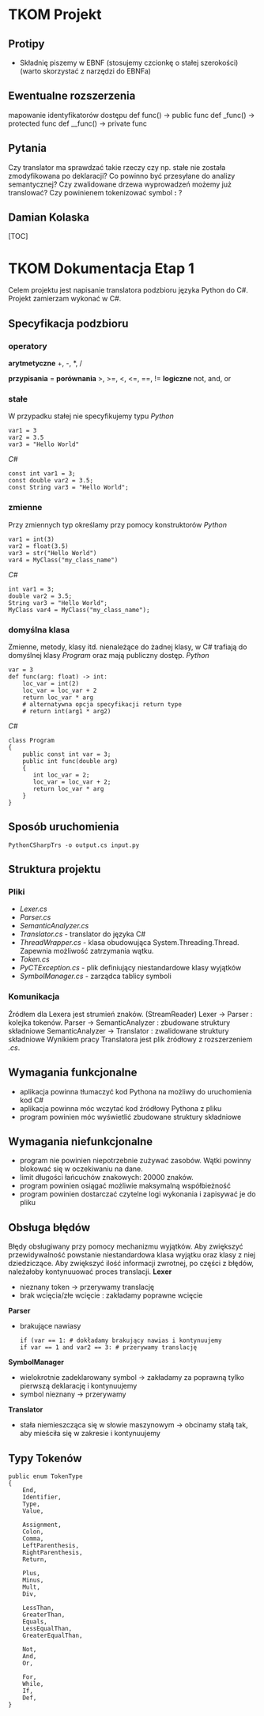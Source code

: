 # TKOM Projekt

## Protipy
* Składnię piszemy w EBNF (stosujemy czcionkę o stałej szerokości) (warto skorzystać z narzędzi do EBNFa)

## Ewentualne rozszerzenia
mapowanie identyfikatorów dostępu
def func() -> public func
def _func() -> protected func
def __func() -> private func

## Pytania
Czy translator ma sprawdzać takie rzeczy czy np. stałe nie została zmodyfikowana po deklaracji? 
Co powinno być przesyłane do analizy semantycznej?
Czy zwalidowane drzewa wyprowadzeń możemy już translować?
Czy powinienem tokenizować symbol **:** ?


## Damian Kolaska
[TOC]
# TKOM Dokumentacja Etap 1
Celem projektu jest napisanie translatora podzbioru języka Python do C#. Projekt zamierzam wykonać w C#.
## Specyfikacja podzbioru

### **operatory**
**arytmetyczne**
+, -, \*, /

**przypisania**
\=
**porównania**
\>, >=, <, <=, ==, !=
**logiczne**
not, and, or

### **stałe**
W przypadku stałej nie specyfikujemy typu
*Python*
```python=
var1 = 3
var2 = 3.5
var3 = "Hello World"
```
*C#*
```csharp=
const int var1 = 3;
const double var2 = 3.5;
const String var3 = "Hello World";
```

### **zmienne**
Przy zmiennych typ określamy przy pomocy konstruktorów
*Python*
```python=
var1 = int(3)
var2 = float(3.5)
var3 = str("Hello World")
var4 = MyClass("my_class_name")
```
*C#*
```csharp=
int var1 = 3;
double var2 = 3.5;
String var3 = "Hello World";
MyClass var4 = MyClass("my_class_name");
```

### **domyślna klasa**
Zmienne, metody, klasy itd. nienależące do żadnej klasy, w C# trafiają do domyślnej klasy *Program* oraz
mają publiczny dostęp.
*Python*
```python=
var = 3
def func(arg: float) -> int:
    loc_var = int(2)
    loc_var = loc_var + 2
    return loc_var * arg
    # alternatywna opcja specyfikacji return type
    # return int(arg1 * arg2)
```
*C#*
```csharp=
class Program
{
    public const int var = 3;
    public int func(double arg)
    {
       int loc_var = 2;
       loc_var = loc_var + 2;
       return loc_var * arg
    }
}
```

## Sposób uruchomienia
```
PythonCSharpTrs -o output.cs input.py
```

## Struktura projektu
### Pliki
* *Lexer.cs*
* *Parser.cs*
* *SemanticAnalyzer.cs*
* *Translator.cs* - translator do języka C#
* *ThreadWrapper.cs* - klasa obudowująca System.Threading.Thread. Zapewnia możliwość zatrzymania wątku.
* *Token.cs*
* *PyCTException.cs* - plik definiujący niestandardowe klasy wyjątków
* *SymbolManager.cs* - zarządca tablicy symboli
### Komunikacja
Źródłem dla Lexera jest strumień znaków. (StreamReader)
Lexer -> Parser : kolejka tokenów.
Parser -> SemanticAnalyzer : zbudowane struktury składniowe
SemanticAnalyzer -> Translator : zwalidowane struktury składniowe
Wynikiem pracy Translatora jest plik źródłowy z rozszerzeniem *.cs*.

## Wymagania funkcjonalne
* aplikacja powinna tłumaczyć kod Pythona na możliwy do uruchomienia kod C#
* aplikacja powinna móc wczytać kod źródłowy Pythona z pliku
* program powinien móc wyświetlić zbudowane struktury składniowe

## Wymagania niefunkcjonalne
* program nie powinien niepotrzebnie zużywać zasobów. Wątki powinny blokować się w oczekiwaniu na dane.
* limit długości łańcuchów znakowych: 20000 znaków.
* program powinien osiągać możliwie maksymalną współbieżność
* program powinien dostarczać czytelne logi wykonania i zapisywać je do pliku

## Obsługa błędów
Błędy obsługiwany przy pomocy mechanizmu wyjątków.
Aby zwiększyć przewidywalność powstanie niestandardowa klasa wyjątku oraz klasy z niej dziedziczące.
Aby zwiększyć ilość informacji zwrotnej, po części z błędów, należałoby kontynuuować proces translacji.
**Lexer**
* nieznany token -> przerywamy translację
* brak wcięcia/złe wcięcie : zakładamy poprawne wcięcie

**Parser**
* brakujące nawiasy
    ```
    if (var == 1: # dokładamy brakujący nawias i kontynuujemy
    if var == 1 and var2 == 3: # przerywamy translację
    ```

**SymbolManager**
* wielokrotnie zadeklarowany symbol -> zakładamy za poprawną tylko pierwszą deklarację i kontynuujemy
* symbol nieznany -> przerywamy

**Translator**
* stała niemieszcząca się w słowie maszynowym -> obcinamy stałą tak, aby mieściła się w zakresie i kontynuujemy


## Typy Tokenów
```csharp=
public enum TokenType
{
    End,
    Identifier,
    Type,
    Value,

    Assignment,
    Colon,
    Comma,
    LeftParenthesis,
    RightParenthesis,
    Return,

    Plus,
    Minus,
    Mult,
    Div,

    LessThan,
    GreaterThan,
    Equals,
    LessEqualThan,
    GreaterEqualThan,

    Not,
    And,
    Or,

    For,
    While,
    If,
    Def,
}
```